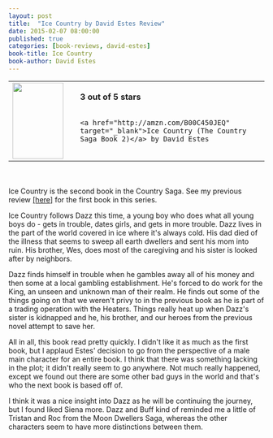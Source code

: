 ```yaml
---
layout: post
title:  "Ice Country by David Estes Review"
date: 2015-02-07 08:00:00
published: true
categories: [book-reviews, david-estes]
book-title: Ice Country
book-author: David Estes
---
```


<table>
 <tr>
  <td><a href="http://amzn.com/B00C450JEQ" target="_blank"><img src="http://ecx.images-amazon.com/images/I/91W6CHs8cOL._SL1500_.jpg" style="height:150px; width:100px;"/></a></td>
  <td style="vertical-align:center; padding-left:25px;">
    <b>3 out of 5 stars</b><br/><br/>

    <a href="http://amzn.com/B00C450JEQ" target="_blank">Ice Country (The Country Saga Book 2)</a> by David Estes

	

  </td>
 </tr>
</table>

<br/><br/>
Ice Country is the second book in the Country Saga. See my previous review <a href="/book-reviews/david-estes/2015/02/03/fire-country-review.html" _target="blank">[here]</a> for the first book in this series.

Ice Country follows Dazz this time, a young boy who does what all young boys do - gets in trouble, dates girls, and gets in more trouble. Dazz lives in the part of the world covered in ice where it's always cold. His dad died of the illness that seems to sweep all earth dwellers and sent his mom into ruin. His brother, Wes, does most of the caregiving and his sister is looked after by neighbors.

Dazz finds himself in trouble when he gambles away all of his money and then some at a local gambling establishment. He's forced to do work for the King, an unseen and unknown man of their realm. He finds out some of the things going on that we weren't privy to in the previous book as he is part of a trading operation with the Heaters. Things really heat up when Dazz's sister is kidnapped and he, his brother, and our heroes from the previous novel attempt to save her.

All in all, this book read pretty quickly. I didn't like it as much as the first book, but I applaud Estes' decision to go from the perspective of a male main character for an entire book. I think that there was something lacking in the plot; it didn't really seem to go anywhere. Not much really happened, except we found out there are some other bad guys in the world and that's who the next book is based off of.

I think it was a nice insight into Dazz as he will be continuing the journey, but I found liked Siena more. Dazz and Buff kind of reminded me a little of Tristan and Roc from the Moon Dwellers Saga, whereas the other characters seem to have more distinctions between them. 
